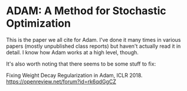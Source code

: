 # ADAM: A Method for Stochastic Optimization

This is the paper we all cite for Adam. I've done it many times in various
papers (mostly unpublished class reports) but haven't actually read it in
detail. I know how Adam works at a high level, though.

It's also worth noting that there seems to be some stuff to fix:

Fixing Weight Decay Regularization in Adam, ICLR 2018.
https://openreview.net/forum?id=rk6qdGgCZ
